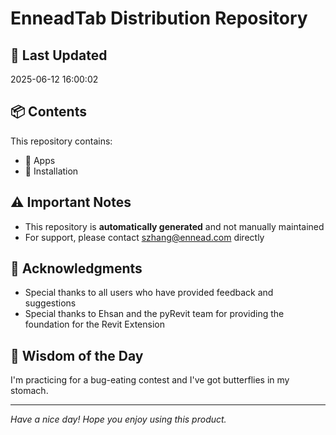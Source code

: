 # EnneadTab Distribution Repository

## 📅 Last Updated
2025-06-12 16:00:02



## 📦 Contents
This repository contains:
- 📂 Apps
- 📂 Installation

## ⚠️ Important Notes
- This repository is **automatically generated** and not manually maintained
- For support, please contact szhang@ennead.com directly

## 🙏 Acknowledgments
- Special thanks to all users who have provided feedback and suggestions
- Special thanks to Ehsan and the pyRevit team for providing the foundation for the Revit Extension

## 💭 Wisdom of the Day
I'm practicing for a bug-eating contest and I've got butterflies in my stomach.

---
*Have a nice day! Hope you enjoy using this product.*
